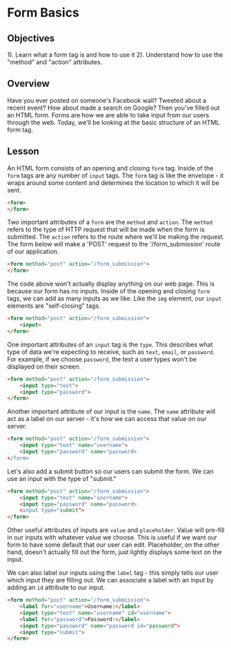# Form Basics

## Objectives

1). Learn what a form tag is and how to use it
2). Understand how to use the "method" and "action" attributes. 

## Overview

Have you ever posted on someone's Facebook wall? Tweeted about a recent event? How about made a search on Google? Then you've filled out an HTML form. Forms are how we are able to take input from our users through the web. Today, we'll be looking at the basic structure of an HTML form tag. 

## Lesson

An HTML form consists of an opening and closing `form` tag. Inside of the `form` tags are any number of `input` tags. The `form` tag is like the envelope - it wraps around some content and determines the location to which it will be sent.

```html
<form>
</form>
```
Two important attributes of a `form` are the `method` and `action`. The `method` refers to the type of HTTP request that will be made when the form is submitted. The `action` refers to the route where we'll be making the request. The form below will make a 'POST' request to the '/form_submission' route of our application. 

```html
<form method="post" action="/form_submission">
</form>
```

The code above won't actually display anything on our web page. This is because our form has no inputs. Inside of the opening and closing `form` tags, we can add as many inputs as we like. Like the `img` element, our `input` elements are "self-closing" tags. 

```html
<form method="post" action="/form_submission">
	<input>
</form>
```

One important attributes of an `input` tag is the  `type`. This describes what type of data we're expecting to receive, such as `text`, `email`, or `password`. For example, if we choose `password`, the text a user types won't be displayed on their screen.  

```html
<form method="post" action="/form_submission">
	<input type="text">
	<input type="password">
</form>
```

Another important attribute of our input is the `name`. The `name` attribute will act as a label on our server - it's how we can access that value on our server.

```html
<form method="post" action="/form_submission">
	<input type="text" name="username">
	<input type="password" name="password>
</form>
```

Let's also add a submit button so our users can submit the form. We can use an input with the type of "submit." 

```html
<form method="post" action="/form_submission">
	<input type="text" name="username">
	<input type="password" name="password>
	<input type="submit">
</form>
```

Other useful attributes of inputs are `value` and `placeholder`. Value will pre-fill in our inputs with whatever value we choose. This is useful if we want our form to have some default that our user can edit. Placeholder, on the other hand, doesn't actually fill out the form, just lightly displays some text on the input. 

We can also label our inputs using the `label` tag - this simply tells our user which input they are filling out. We can associate a label with an input by adding an `id` attribute to our input. 

```html
<form method="post" action="/form_submission">
	<label for="username">Username:</label>
	<input type="text" name="username" id="username">
	<label for="password">Password:</label>
	<input type="password" name="password id="password">
	<input type="submit">
</form>
```
